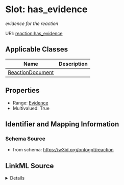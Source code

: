 # Slot: has_evidence
_evidence for the reaction_


URI: [reaction:has_evidence](http://w3id.org/ontogpt/reaction/has_evidence)



<!-- no inheritance hierarchy -->




## Applicable Classes

| Name | Description |
| --- | --- |
[ReactionDocument](ReactionDocument.md) | 






## Properties

* Range: [Evidence](Evidence.md)
* Multivalued: True








## Identifier and Mapping Information







### Schema Source


* from schema: https://w3id.org/ontogpt/reaction




## LinkML Source

<details>
```yaml
name: has_evidence
description: evidence for the reaction
from_schema: https://w3id.org/ontogpt/reaction
rank: 1000
multivalued: true
alias: has_evidence
owner: ReactionDocument
domain_of:
- ReactionDocument
range: Evidence

```
</details>